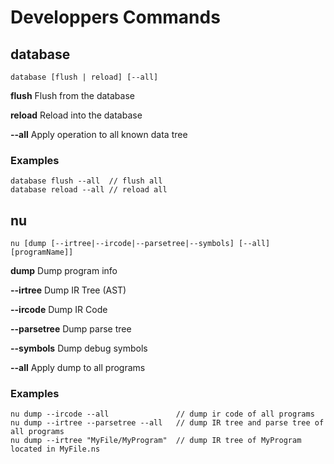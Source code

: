 # Developpers Commands

## **database**

    database [flush | reload] [--all]

**flush** Flush from the database

**reload** Reload into the database

**--all** Apply operation to all known data tree

### Examples

    database flush --all  // flush all
    database reload --all // reload all

## **nu**

    nu [dump [--irtree|--ircode|--parsetree|--symbols] [--all] [programName]]

**dump** Dump program info

**--irtree** Dump IR Tree (AST)

**--ircode** Dump IR Code

**--parsetree** Dump parse tree

**--symbols** Dump debug symbols

**--all** Apply dump to all programs

### Examples

    nu dump --ircode --all               // dump ir code of all programs
    nu dump --irtree --parsetree --all   // dump IR tree and parse tree of all programs
    nu dump --irtree "MyFile/MyProgram"  // dump IR tree of MyProgram located in MyFile.ns
